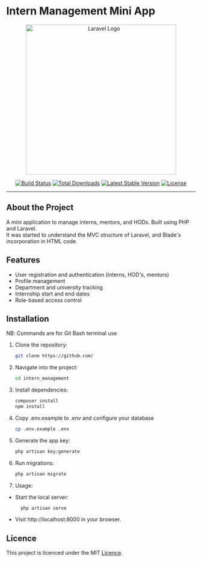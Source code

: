 # Intern Management Mini App

<p align="center"><a href="https://laravel.com" target="_blank"><img src="https://raw.githubusercontent.com/laravel/art/master/logo-lockup/5%20SVG/2%20CMYK/1%20Full%20Color/laravel-logolockup-cmyk-red.svg" width="400" alt="Laravel Logo"></a></p>

<p align="center">
<a href="https://github.com/laravel/framework/actions"><img src="https://github.com/laravel/framework/workflows/tests/badge.svg" alt="Build Status"></a>
<a href="https://packagist.org/packages/laravel/framework"><img src="https://img.shields.io/packagist/dt/laravel/framework" alt="Total Downloads"></a>
<a href="https://packagist.org/packages/laravel/framework"><img src="https://img.shields.io/packagist/v/laravel/framework" alt="Latest Stable Version"></a>
<a href="https://packagist.org/packages/laravel/framework"><img src="https://img.shields.io/packagist/l/laravel/framework" alt="License"></a>
</p>

---

## About the Project

A mini application to manage interns, mentors, and HODs. Built using PHP and Laravel.<br>
It was started to understand the MVC structure of Laravel, and Blade's incorporation in HTML code.

## Features
- User registration and authentication (interns, HOD's, mentors)
- Profile management
- Department and university tracking
- Internship start and end dates
- Role-based access control


## Installation
NB: Commands are for Git Bash terminal use

1. Clone the repository:
   ```bash
   git clone https://github.com/

2. Navigate into the project:
   ```bash
   cd intern_management

3. Install dependencies:
    ```bash
    composer install
    npm install

4. Copy .env.example to .env and configure your database
    ```bash
    cp .env.example .env

5. Generate the app key:
   ```bash
   php artisan key:generate

6. Run migrations:
   ```bash
   php artisan migrate
7. Usage:
- Start the local server:
    ```bash
      php artisan serve
- Visit http://localhost:8000 in your browser.

## Licence
This project is licenced under the MIT <a href = "(https://opensource.org/license/mit)">Licence</a>. 





